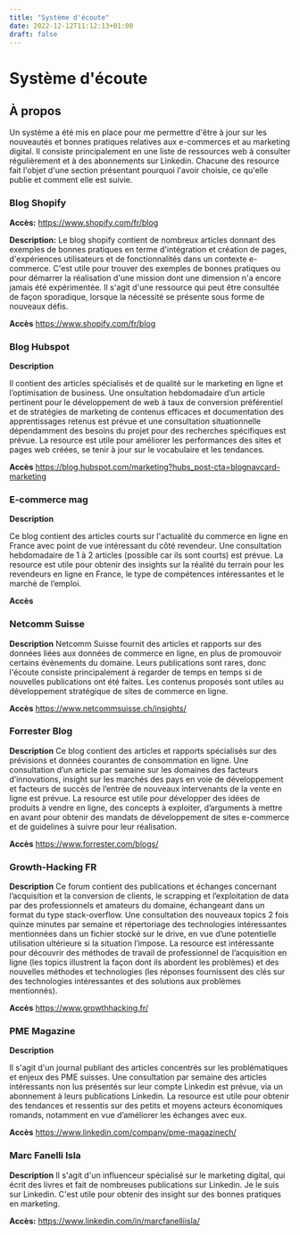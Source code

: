```yaml
---
title: "Système d'écoute"
date: 2022-12-12T11:12:13+01:00
draft: false
---
```


# Système d'écoute

## À propos

Un système a été mis en place pour me permettre d'être à jour sur les nouveautés et bonnes pratiques relatives aux e-commerces et au marketing digital. Il consiste principalement en une liste de ressources web à consulter régulièrement et à des abonnements sur Linkedin. Chacune des resource fait l'objet d'une section présentant pourquoi l'avoir choisie, ce qu'elle publie et comment elle est suivie.

### Blog Shopify

**Accès:**
https://www.shopify.com/fr/blog

**Description:**
Le blog shopify contient de nombreux articles donnant des exemples de bonnes pratiques en terme d'intégration et création de pages, d'expériences utilisateurs et de fonctionnalités dans un contexte e-commerce.
C'est utile pour trouver des exemples de bonnes pratiques ou pour démarrer la réalisation d'une mission dont une dimension n'a encore jamais été expérimentée.
Il s'agit d'une ressource qui peut être consultée de façon sporadique, lorsque la nécessité se présente sous forme de nouveaux défis.

**Accès**
https://www.shopify.com/fr/blog

### Blog Hubspot

**Description**

Il contient des articles spécialisés et de qualité sur le marketing en ligne et l’optimisation de business.
Une onsultation hebdomadaire d’un article pertinent pour le développement de web à taux de conversion préférentiel et de stratégies de marketing de contenus efficaces et documentation des apprentissages retenus est prévue et une consultation situationnelle dépendamment des besoins du projet pour des recherches spécifiques est prévue.
La resource est utile pour améliorer les performances des sites et pages web créées, se tenir à jour sur le vocabulaire et les tendances.

**Accès**
https://blog.hubspot.com/marketing?hubs_post-cta=blognavcard-marketing

### E-commerce mag

**Description**

Ce blog contient des articles courts sur l'actualité du commerce en ligne en France avec point de vue intéressant du côté revendeur.
Une consultation hebdomadaire de 1 à 2 articles (possible car ils sont courts) est prévue.
La resource est utile pour obtenir des insights sur la réalité du terrain pour les revendeurs en ligne en France, le type de compétences intéressantes et le marché de l’emploi.

**Accès**

### Netcomm Suisse

**Description**
Netcomm Suisse fournit des articles et rapports sur des données liées aux données de commerce en ligne, en plus de promouvoir certains évènements du domaine.
Leurs publications sont rares, donc l'écoute consiste principalement à regarder de temps en temps si de nouvelles publications ont été faites.
Les contenus proposés sont utiles au développement stratégique de sites de commerce en ligne.

**Accès**
https://www.netcommsuisse.ch/insights/

### Forrester Blog

**Description**
Ce blog contient des articles et rapports spécialisés sur des prévisions et données courantes de consommation en ligne.
Une consultation d’un article par semaine sur les domaines des facteurs d’innovations, insight sur les marchés des pays en voie de développement et facteurs de succès de l’entrée de nouveaux intervenants de la vente en ligne est prévue.
La resource est utile pour développer des idées de produits à vendre en ligne, des concepts à exploiter, d’arguments à mettre en avant pour obtenir des mandats de développement de sites e-commerce et de guidelines à suivre pour leur réalisation.

**Accès**
https://www.forrester.com/blogs/

### Growth-Hacking FR

**Description**
Ce forum contient des publications et échanges concernant l’acquisition et la conversion de clients, le scrapping et l’exploitation de data par des professionnels et amateurs du domaine, échangeant dans un format du type stack-overflow.
Une consultation des nouveaux topics 2 fois quinze minutes par semaine et répertoriage des technologies intéressantes mentionnées dans un fichier stocké sur le drive, en vue d’une potentielle utilisation ultérieure si la situation l’impose.
La resource est intéressante pour découvrir des méthodes de travail de professionnel de l’acquisition en ligne (les topics illustrent la façon dont ils abordent les problèmes) et des nouvelles méthodes et technologies (les réponses fournissent des clés sur des technologies intéressantes et des solutions aux problèmes mentionnés).

**Accès**
https://www.growthhacking.fr/

### PME Magazine

**Description**

Il s'agit d'un journal publiant des articles concentrés sur les problématiques et enjeux des PME suisses.
Une consultation par semaine des articles intéressants non lus présentés sur leur compte Linkedin est prévue, via un abonnement à leurs publications Linkedin.
La resource est utile pour obtenir des tendances et ressentis sur des petits et moyens acteurs économiques romands, notamment en vue d’améliorer les échanges avec eux.

**Accès**
https://www.linkedin.com/company/pme-magazinech/

### Marc Fanelli Isla

**Description**
Il s'agit d'un influenceur spécialisé sur le marketing digital, qui écrit des livres et fait de nombreuses publications sur Linkedin. Je le suis sur Linkedin. C'est utile pour obtenir des insight sur des bonnes pratiques en marketing.

**Accès:**
https://www.linkedin.com/in/marcfanelliisla/
